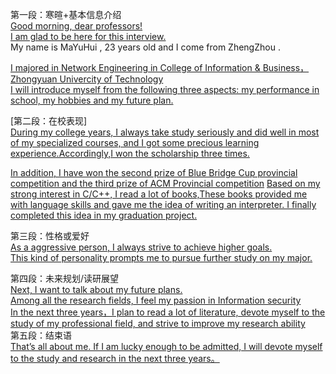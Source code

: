 第一段：寒暄+基本信息介绍  
[Good morning, dear professors!](早上好，亲爱的教授们)  
[I am glad to be here for this interview.](很高兴参加这次面试)  
My name is MaYuHui , 23 years old and I come from ZhengZhou .

[I majored in Network Engineering in College of Information & Business，Zhongyuan Univercity of Technology ](我在中原工学院信息商务学院的网络工程专业学习)  
[I will introduce myself from the following three aspects: my performance in school, my hobbies and my future plan.](我将从以下三个方面介绍我自己:我的在校表现，我的爱好和我未来的计划。)  

[第二段：在校表现]  
[During my college years, I always take study seriously and did well in most of my specialized courses, and I got some precious learning experience.Accordingly,I won the scholarship three times.](在大学期间，我一直在认真对待学习，并且在大多数必修课中都取得了还不错的成绩。同时我也积累了宝贵的学习经验。所以，我获得过3次奖学金。)

[In addition, I have won the second prize of Blue Bridge Cup provincial competition and the third prize of ACM Provincial competition](此外，我曾先后获得了蓝桥杯省赛二等奖和ACM省赛三等奖)
[Based on my strong interest in C/C++, I read a lot of books,These books provided me with language skills and gave me the idea of writing an interpreter. I finally completed this idea in my graduation project.](基于对C/C++的浓厚兴趣，我阅读了大量的书籍，这些书籍为我提供了语言功底，使我萌发了写一个解释器的念头，最终我在毕业设计中完成了这个想法)

第三段：性格或爱好  
[As a aggressive person, I always strive to achieve higher goals. ](作为一个有进取心的人,我正在努力实现更高的目标)  
[This kind of personality prompts me to pursue further study on my major.](这种性格促使我继续追求我专业上的学习)  

第四段：未来规划/读研展望  
[Next, I want to talk about my future plans. ](接下来，我想谈谈研究生期间的规划。)  
[Among all the research fields, I feel my passion in Information security](在所有的研究领域中，我对信息安全方向最有热情)  
[In the next three years，I plan to read a lot of literature, devote myself to the study of my professional field, and strive to improve my research ability](在下个三年中，我计划阅读大量文献，潜心于自己专业领域的学习，努力提高自己的研究能力)  
第五段：结束语  
[That’s all about me. If I am lucky enough to be admitted, I will devote myself to the study and research in the next three years。](这关于我的全部，如果我有幸被录取，我会在未来的三年全身到投入学习中)
